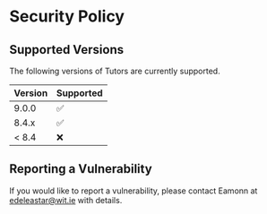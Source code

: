 # Security Policy

## Supported Versions

The following versions of Tutors are currently supported.

| Version | Supported          |
| ------- | ------------------ |
| 9.0.0   | :white_check_mark: |
| 8.4.x   | :white_check_mark: |
| < 8.4   | :x:                |

## Reporting a Vulnerability

If you would like to report a vulnerability, please contact Eamonn at edeleastar@wit.ie with details.

